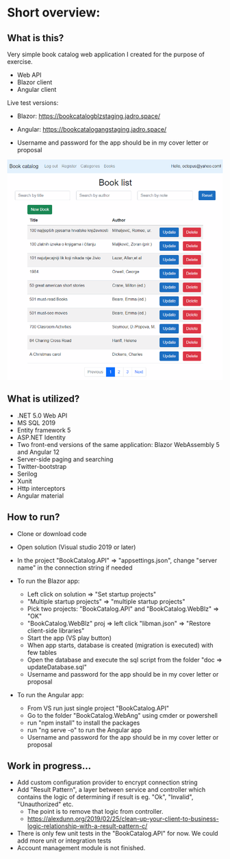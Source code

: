 Short overview:
===============




What is this?
-------------

Very simple book catalog web application I created for the purpose of exercise. 

- Web API 
- Blazor client
- Angular client

Live test versions:

- Blazor: https://bookcatalogblzstaging.jadro.space/
- Angular: https://bookcatalogangstaging.jadro.space/

- Username and password for the app should be in my cover letter or proposal



![screenshot](doc/blazorAppScreenshot.png "app screenshot")




What is utilized?
-------------------

* .NET 5.0 Web API
* MS SQL 2019
* Entity framework 5
* ASP.NET Identity
* Two front-end versions of the same application: Blazor WebAssembly 5 and Angular 12
* Server-side paging and searching
* Twitter-bootstrap 
* Serilog
* Xunit
* Http interceptors
* Angular material



How to run?
-----------

* Clone or download code

* Open solution (Visual studio 2019 or later)

* In the project "BookCatalog.API" => "appsettings.json", change "server name"  in the connection string if needed

* To run the Blazor app:

  * Left click on solution => "Set startup projects"
  * "Multiple startup projects" => "multiple startup projects"
  * Pick two projects: "BookCatalog.API" and "BookCatalog.WebBlz" => "OK"
  * "BookCatalog.WebBlz" proj => left click "libman.json" => "Restore client-side libraries"
  * Start the app (VS play button)
  * When app starts, database is created (migration is executed) with few tables
  * Open the database and execute the sql script from the folder "doc => updateDatabase.sql"
  * Username and password for the app should be in my cover letter or proposal

  

* To run the Angular app:
  * From VS run just single project "BookCatalog.API"

  - Go to the folder "BookCatalog.WebAng" using cmder or powershell 
  - run "npm install" to install the packages
  - run "ng serve -o" to run the Angular app
  - Username and password for the app should be in my cover letter or proposal



## Work in progress...

- Add custom configuration provider to encrypt  connection string
- Add "Result Pattern", a layer between service and controller which contains the logic of determining if result is eg. "Ok", "Invalid", "Unauthorized" etc. 
  - The point is to remove that logic from controller.
  - https://alexdunn.org/2019/02/25/clean-up-your-client-to-business-logic-relationship-with-a-result-pattern-c/
- There is only few unit tests in the "BookCatalog.API" for now. We could add more unit or integration tests
- Account management module is not finished.
